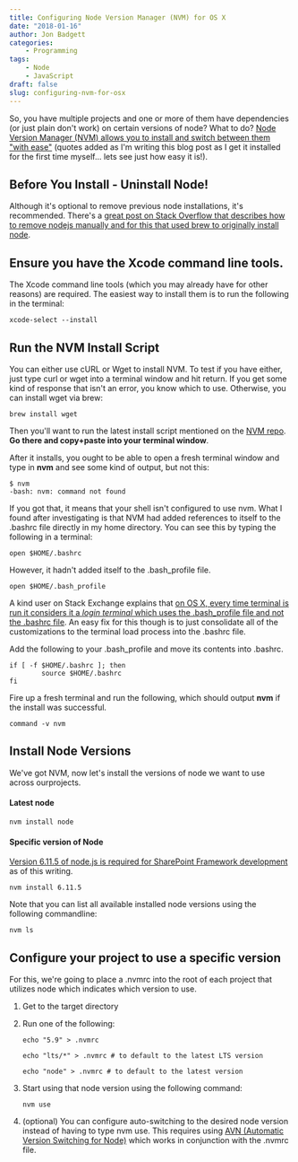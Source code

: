 ```yaml
---
title: Configuring Node Version Manager (NVM) for OS X
date: "2018-01-16"
author: Jon Badgett
categories:
    - Programming
tags:
    - Node
    - JavaScript
draft: false
slug: configuring-nvm-for-osx
---
```


So, you have multiple projects and one or more of them have dependencies (or
just plain don't work) on certain versions of node? What to do?
[Node Version Manager (NVM) allows you to install and switch between them "with ease"](https://github.com/creationix/nvm)
(quotes added as I'm writing this blog post as I get it installed for the first
time myself... lets see just how easy it is!).

<!--more-->

## Before You Install - Uninstall Node!

Although it's optional to remove previous node installations, it's recommended.
There's a
[great post on Stack Overflow that describes how to remove nodejs manually and for this that used brew to originally install node](https://stackoverflow.com/questions/11177954/how-do-i-completely-uninstall-node-js-and-reinstall-from-beginning-mac-os-x).

## Ensure you have the Xcode command line tools.

The Xcode command line tools (which you may already have for other reasons) are
required. The easiest way to install them is to run the following in the
terminal:

```shell
xcode-select --install
```

## Run the NVM Install Script

You can either use cURL or Wget to install NVM. To test if you have either, just
type curl or wget into a terminal window and hit return. If you get some kind of
response that isn't an error, you know which to use. Otherwise, you can install
wget via brew:

```shell
brew install wget
```

Then you'll want to run the latest install script mentioned on the
[NVM repo](https://github.com/creationix/nvm). **Go there and copy+paste into
your terminal window**.

After it installs, you ought to be able to open a fresh terminal window and type
in **nvm** and see some kind of output, but not this:

```shell
$ nvm
-bash: nvm: command not found
```

If you got that, it means that your shell isn't configured to use nvm. What I
found after investigating is that NVM had added references to itself to the
.bashrc file directly in my home directory. You can see this by typing the
following in a terminal:

```shell
open $HOME/.bashrc
```

However, it hadn't added itself to the .bash_profile file.

```shell
open $HOME/.bash_profile
```

A kind user on Stack Exchange explains that
[on OS X, every time terminal is run it considers it a _login terminal_ which uses the .bash_profile file and not the .bashrc file](https://apple.stackexchange.com/questions/51036/what-is-the-difference-between-bash-profile-and-bashrc).
An easy fix for this though is to just consolidate all of the customizations to
the terminal load process into the .bashrc file.

Add the following to your .bash_profile and move its contents into .bashrc.

```shell
if [ -f $HOME/.bashrc ]; then
        source $HOME/.bashrc
fi
```

Fire up a fresh terminal and run the following, which should output **nvm** if
the install was successful.

```shell
command -v nvm
```

## Install Node Versions

We've got NVM, now let's install the versions of node we want to use across
ourprojects.

#### Latest node

```shell
nvm install node
```

#### Specific version of Node

[Version 6.11.5 of node.js is required for SharePoint Framework development](https://docs.microsoft.com/en-us/sharepoint/dev/spfx/set-up-your-development-environment)
as of this writing.

```shell
nvm install 6.11.5
```

Note that you can list all available installed node versions using the following
commandline:

```shell
nvm ls
```

## Configure your project to use a specific version

For this, we're going to place a .nvmrc into the root of each project that
utilizes node which indicates which version to use.

1. Get to the target directory
2. Run one of the following:

    ```shell
    echo "5.9" > .nvmrc

    echo "lts/*" > .nvmrc # to default to the latest LTS version

    echo "node" > .nvmrc # to default to the latest version
    ```

3. Start using that node version using the following command:

    ```shell
    nvm use
    ```

4. (optional) You can configure auto-switching to the desired node version
   instead of having to type nvm use. This requires using
   [AVN (Automatic Version Switching for Node)](https://github.com/wbyoung/avn)
   which works in conjunction with the .nvmrc file.
